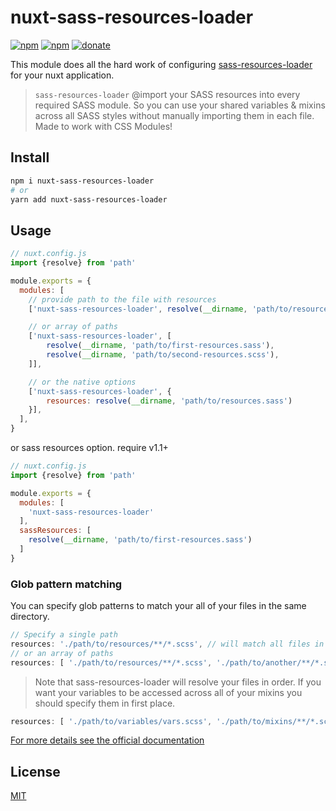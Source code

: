 # nuxt-sass-resources-loader

[![npm](https://img.shields.io/npm/v/nuxt-sass-resources-loader.svg)](https://www.npmjs.com/package/nuxt-sass-resources-loader)
[![npm](https://img.shields.io/npm/dt/vue-raven.svg?style=flat-square)](https://npmjs.com/package/nuxt-sass-resources-loader)
[![donate](https://img.shields.io/badge/donate-%E2%99%A5-ff5f5f.svg)](https://patreon.com/anteriovieira) 


This module does all the hard work of configuring [sass-resources-loader](https://github.com/shakacode/sass-resources-loader) for your nuxt application.

> `sass-resources-loader` @import your SASS resources into every required SASS module. So you can use your shared variables & mixins across all SASS styles without manually importing them in each file. Made to work with CSS Modules!

## Install

```sh
npm i nuxt-sass-resources-loader
# or 
yarn add nuxt-sass-resources-loader
```

## Usage

```js
// nuxt.config.js
import {resolve} from 'path'

module.exports = {
  modules: [
    // provide path to the file with resources
    ['nuxt-sass-resources-loader', resolve(__dirname, 'path/to/resources.scss')],

    // or array of paths
    ['nuxt-sass-resources-loader', [
        resolve(__dirname, 'path/to/first-resources.sass'),
        resolve(__dirname, 'path/to/second-resources.scss'),
    ]],

    // or the native options
    ['nuxt-sass-resources-loader', {
        resources: resolve(__dirname, 'path/to/resources.sass')
    }],
  ],
}
```

or sass resources option. require v1.1+

```js
// nuxt.config.js
import {resolve} from 'path'

module.exports = {
  modules: [
    'nuxt-sass-resources-loader'
  ],
  sassResources: [
    resolve(__dirname, 'path/to/first-resources.sass')
  ]
}
```

### Glob pattern matching

You can specify glob patterns to match your all of your files in the same directory.

```js
// Specify a single path
resources: './path/to/resources/**/*.scss', // will match all files in folder and subdirectories
// or an array of paths
resources: [ './path/to/resources/**/*.scss', './path/to/another/**/*.scss' ]
```

> Note that sass-resources-loader will resolve your files in order. If you want your variables to be accessed across all of your mixins you should specify them in first place.

```js
resources: [ './path/to/variables/vars.scss', './path/to/mixins/**/*.scss' ]
```

[For more details see the official documentation](https://github.com/shakacode/sass-resources-loader#usage)

## License

[MIT](http://opensource.org/licenses/MIT)
